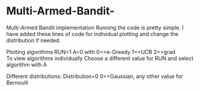 # Multi-Armed-Bandit-
Multi-Armed Bandit implementation
Running the code is pretty simple. 
I have added these lines of code for individual plotting and change the distribution if needed. 
 
 
Plotting algorithms RUN=1 A=0  with 0==e-Greedy 1==UCB  2==grad       
To view algorithms individually Choose a different value for RUN and select algorithm with A   
 
 
Different distributions: Distribution=0   0==Gaussian, any other value for Bernoulli 
 
